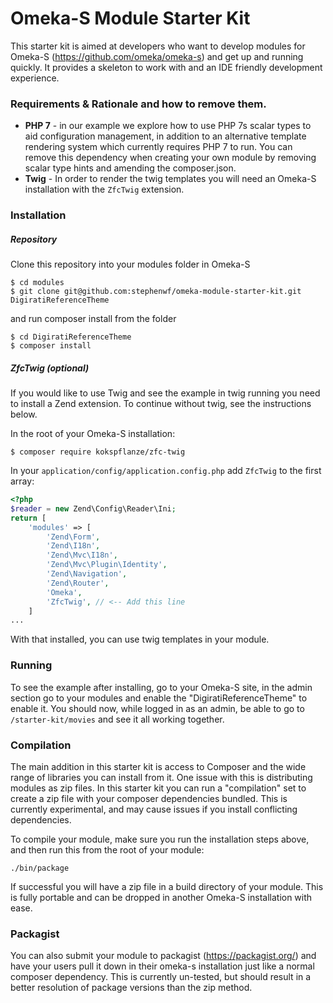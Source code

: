 # Omeka-S Module Starter Kit
This starter kit is aimed at developers who want to develop modules for Omeka-S (https://github.com/omeka/omeka-s) and get up and running quickly. 
It provides a skeleton to work with and an IDE friendly development experience.

### Requirements & Rationale and how to remove them.
- **PHP 7** - in our example we explore how to use PHP 7s scalar types to aid configuration management, in addition to 
an alternative template rendering system which currently requires PHP 7 to run. You can remove this dependency when
creating your own module by removing scalar type hints and amending the composer.json.
 - **Twig** - In order to render the twig templates you will need an Omeka-S installation with the `ZfcTwig` extension.
 
 ### Installation
 
 ##### Repository
 Clone this repository into your modules folder in Omeka-S
```
$ cd modules
$ git clone git@github.com:stephenwf/omeka-module-starter-kit.git DigiratiReferenceTheme
```
 and run composer install from the folder
 ```
 $ cd DigiratiReferenceTheme
 $ composer install
 ```
 
 ##### ZfcTwig (optional)
If you would like to use Twig and see the example in twig running you need to install a Zend extension.
 To continue without twig, see the instructions below.

 In the root of your Omeka-S installation:
 ```
$ composer require kokspflanze/zfc-twig
```
In your `application/config/application.config.php` add `ZfcTwig` to the first array:

```php
<?php
$reader = new Zend\Config\Reader\Ini;
return [
    'modules' => [
        'Zend\Form',
        'Zend\I18n',
        'Zend\Mvc\I18n',
        'Zend\Mvc\Plugin\Identity',
        'Zend\Navigation',
        'Zend\Router',
        'Omeka',
        'ZfcTwig', // <-- Add this line
    ]
...
```
With that installed, you can use twig templates in your module.


### Running
To see the example after installing, go to your Omeka-S site, in the admin section go to your modules and enable the
"DigiratiReferenceTheme" to enable it. You should now, while logged in as an admin, be able to go to `/starter-kit/movies`
and see it all working together.

### Compilation
The main addition in this starter kit is access to Composer and the wide range of libraries you can install from it. One
issue with this is distributing modules as zip files. In this starter kit you can run a "compilation" set to create a
zip file with your composer dependencies bundled. This is currently experimental, and may cause issues if you install
conflicting dependencies.

To compile your module, make sure you run the installation steps above, and then run this from the root of your module:
```
./bin/package
```
If successful you will have a zip file in a build directory of your module. This is fully portable and can be dropped in
another Omeka-S installation with ease. 

### Packagist
You can also submit your module to packagist (https://packagist.org/) and have your users pull it down in their omeka-s
installation just like a normal composer dependency. This is currently un-tested, but should result in a better resolution of
package versions than the zip method.
